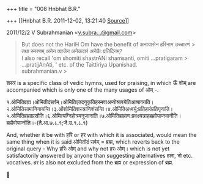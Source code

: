 +++
title = "008 Hnbhat B.R."

+++
[[Hnbhat B.R.	2011-12-02, 13:21:40 [Source](https://groups.google.com/g/bvparishat/c/4Sf6qYT0uh4)]]



  
  

2011/12/2 V Subrahmanian \<[v.subra...@gmail.com]()\>

  

> But does not the HariH Om have the benefit of अनायासेन हरिनाम उच्चारणं > तथा स्मरणम् अनेन व्याजेन अनेकवारं अनेकैः प्रतिदिनम्?  
> I also recall 'om shomiti shastrANi shamsanti, omiti ...pratigaram > ...pratijAnAti, ' etc. of the Taittiriya Upanishad.  
> subrahmanian.v >
> 
> > 
> >   
> > 
> > 

  

शस्त्र is a specific class of vedic hymns, used for praising, in which ऊँ शोम् are accompanied which is only one of the many usages of ओम् -.

  

१.ओमितिब्रह्म।ओमितीदंसर्वम्।ओमितिएतदनुकृतिहस्मवाअप्योश्रावयेतिआश्रावयति।२.ओमितिसामानिगायन्ति।३.ओंशोमितिशस्त्राणिशंसन्ति।४.ओमितिअध्वर्यु:प्रतिहारंप्रतिगृणाति।५.ओमितिब्रह्माप्रसौति।६.ओमित्यग्निहोत्रमनुजानाति।७.ओमितिब्राह्मण:प्रवक्ष्यन्नाहब्रह्मोपाप्नवानीति।ब्रह्मैवोपाप्नोति।-(तै.आ.७.८.१;जै.उ.१.८.१)

  

And, whether it be with हरि or हर with which it is associated, would mean the same thing when it is said ओमितीदं सर्वम् = ब्रह्म, which reverts back to the original query - Why हरिः ओम् and why not हरः ओम्। which is not yet satisfactorily answered by anyone than suggesting alternatives हला, भो etc. vocatives. हर is also not excluded from the ब्रह्म or expression of ब्रह्म.





